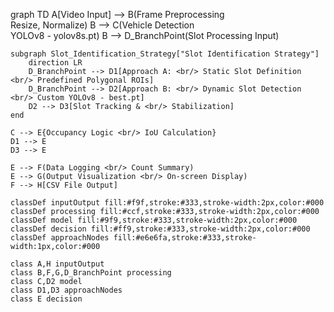 graph TD
    A[Video Input] --> B(Frame Preprocessing <br/> Resize, Normalize)
    B --> C(Vehicle Detection <br/> YOLOv8 - yolov8s.pt)
    B --> D_BranchPoint(Slot Processing Input)

    subgraph Slot_Identification_Strategy["Slot Identification Strategy"]
        direction LR
        D_BranchPoint --> D1[Approach A: <br/> Static Slot Definition <br/> Predefined Polygonal ROIs]
        D_BranchPoint --> D2[Approach B: <br/> Dynamic Slot Detection <br/> Custom YOLOv8 - best.pt]
        D2 --> D3[Slot Tracking & <br/> Stabilization]
    end

    C --> E{Occupancy Logic <br/> IoU Calculation}
    D1 --> E
    D3 --> E

    E --> F(Data Logging <br/> Count Summary)
    E --> G(Output Visualization <br/> On-screen Display)
    F --> H[CSV File Output]

    classDef inputOutput fill:#f9f,stroke:#333,stroke-width:2px,color:#000
    classDef processing fill:#ccf,stroke:#333,stroke-width:2px,color:#000
    classDef model fill:#9f9,stroke:#333,stroke-width:2px,color:#000
    classDef decision fill:#ff9,stroke:#333,stroke-width:2px,color:#000
    classDef approachNodes fill:#e6e6fa,stroke:#333,stroke-width:1px,color:#000

    class A,H inputOutput
    class B,F,G,D_BranchPoint processing
    class C,D2 model
    class D1,D3 approachNodes
    class E decision

